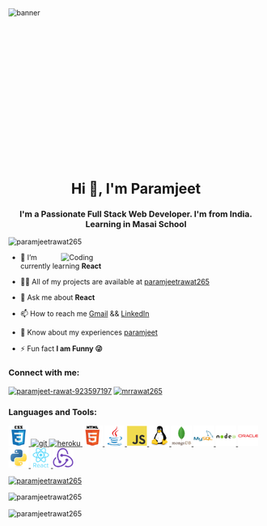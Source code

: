 <div style="width:100%; height:300px; overflow:hidden;">
<img width="100%" style="object-fit:cover;" src="https://www.cyberark.com/wp-content/uploads/2019/11/Developer.jpg" alt="banner"> 
</div>


<h1 align="center">Hi 👋, I'm Paramjeet</h1>
<h3 align="center">I'm a Passionate Full Stack Web Developer. I'm from India. Learning in Masai School</h3>

<p align="left"> <img src="https://komarev.com/ghpvc/?username=paramjeetrawat265&label=Profile%20views&color=0e75b6&style=flat" alt="paramjeetrawat265" /> </p>

<img align="right" width="400px" src="https://raw.githubusercontent.com/iampavangandhi/iampavangandhi/master/gifs/coder.gif" alt="Coding">


- 🌱 I’m currently learning **React**

- 👨‍💻 All of my projects are available at [paramjeetrawat265](paramjeetrawat265.github.io)

- 💬 Ask me about **React**

- 📫 How to reach me [Gmail](mailto:paramjeetrawat265@gmail.com) && [LinkedIn](https://www.linkedin.com/in/paramjeet-rawat-923597197/) 

- 📄 Know about my experiences [paramjeet](https://drive.google.com/file/d/1tu8SZeKmcDG05Y4_mDfyd_0O0e2Cwz-j/view) 

- ⚡ Fun fact **I am Funny 😜**

<h3 align="left">Connect with me:</h3>
<p align="left">
<a href="https://linkedin.com/in/paramjeet-rawat-923597197" target="blank"><img align="center" src="https://raw.githubusercontent.com/rahuldkjain/github-profile-readme-generator/master/src/images/icons/Social/linked-in-alt.svg" alt="paramjeet-rawat-923597197" height="30" width="40" /></a>
<a href="https://instagram.com/mrrawat265" target="blank"><img align="center" src="https://raw.githubusercontent.com/rahuldkjain/github-profile-readme-generator/master/src/images/icons/Social/instagram.svg" alt="mrrawat265" height="30" width="40" /></a>
</p>

<h3 align="left">Languages and Tools:</h3>
<p align="left"> <a href="https://www.w3schools.com/css/" target="_blank" rel="noreferrer"> <img src="https://raw.githubusercontent.com/devicons/devicon/master/icons/css3/css3-original-wordmark.svg" alt="css3" width="40" height="40"/> </a> <a href="https://git-scm.com/" target="_blank" rel="noreferrer"> <img src="https://www.vectorlogo.zone/logos/git-scm/git-scm-icon.svg" alt="git" width="40" height="40"/> </a> <a href="https://heroku.com" target="_blank" rel="noreferrer"> <img src="https://www.vectorlogo.zone/logos/heroku/heroku-icon.svg" alt="heroku" width="40" height="40"/> </a> <a href="https://www.w3.org/html/" target="_blank" rel="noreferrer"> <img src="https://raw.githubusercontent.com/devicons/devicon/master/icons/html5/html5-original-wordmark.svg" alt="html5" width="40" height="40"/> </a> <a href="https://www.java.com" target="_blank" rel="noreferrer"> <img src="https://raw.githubusercontent.com/devicons/devicon/master/icons/java/java-original.svg" alt="java" width="40" height="40"/> </a> <a href="https://developer.mozilla.org/en-US/docs/Web/JavaScript" target="_blank" rel="noreferrer"> <img src="https://raw.githubusercontent.com/devicons/devicon/master/icons/javascript/javascript-original.svg" alt="javascript" width="40" height="40"/> </a> <a href="https://www.linux.org/" target="_blank" rel="noreferrer"> <img src="https://raw.githubusercontent.com/devicons/devicon/master/icons/linux/linux-original.svg" alt="linux" width="40" height="40"/> </a> <a href="https://www.mongodb.com/" target="_blank" rel="noreferrer"> <img src="https://raw.githubusercontent.com/devicons/devicon/master/icons/mongodb/mongodb-original-wordmark.svg" alt="mongodb" width="40" height="40"/> </a> <a href="https://www.mysql.com/" target="_blank" rel="noreferrer"> <img src="https://raw.githubusercontent.com/devicons/devicon/master/icons/mysql/mysql-original-wordmark.svg" alt="mysql" width="40" height="40"/> </a> <a href="https://nodejs.org" target="_blank" rel="noreferrer"> <img src="https://raw.githubusercontent.com/devicons/devicon/master/icons/nodejs/nodejs-original-wordmark.svg" alt="nodejs" width="40" height="40"/> </a> <a href="https://www.oracle.com/" target="_blank" rel="noreferrer"> <img src="https://raw.githubusercontent.com/devicons/devicon/master/icons/oracle/oracle-original.svg" alt="oracle" width="40" height="40"/> </a> <a href="https://www.python.org" target="_blank" rel="noreferrer"> <img src="https://raw.githubusercontent.com/devicons/devicon/master/icons/python/python-original.svg" alt="python" width="40" height="40"/> </a> <a href="https://reactjs.org/" target="_blank" rel="noreferrer"> <img src="https://raw.githubusercontent.com/devicons/devicon/master/icons/react/react-original-wordmark.svg" alt="react" width="40" height="40"/> </a> <a href="https://redux.js.org" target="_blank" rel="noreferrer"> <img src="https://raw.githubusercontent.com/devicons/devicon/master/icons/redux/redux-original.svg" alt="redux" width="40" height="40"/> </a> </p>

<p align="left"> <a href="https://github.com/ryo-ma/github-profile-trophy"><img src="https://github-profile-trophy.vercel.app/?username=paramjeetrawat265" alt="paramjeetrawat265" /></a> </p>

<!-- <p><img align="left" src="https://github-readme-stats.vercel.app/api/top-langs?username=paramjeetrawat265&show_icons=true&locale=en&layout=compact" alt="paramjeetrawat265" /></p> -->


<p><img align="center" src="https://github-readme-stats.vercel.app/api?username=paramjeetrawat265&show_icons=true&locale=en" alt="paramjeetrawat265" /></p>

<p><img align="center" src="https://github-readme-streak-stats.herokuapp.com/?user=paramjeetrawat265&" alt="paramjeetrawat265" /></p>
